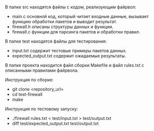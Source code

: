 В папке src находятся файлы с кодом, реализующим файрвол:
- main.c основной код, который читает входные данные, вызывает функцию обработки пакетов и выводит результат.
- firewall.h описаны структуры данных и функции.
- firewall.c функции для парсинга пакетов и обработки правил.

В папке test находятся файлы для тестирования:
- input.txt содержит тестовые примеры пакетов данных.
- expected_output.txt содержит ожидаемые результаты.

В папке проекта находится файл сборки Makefile и файл rules.txt с описанными правилами файрвола.

Инструкция по сборке:
- git clone <repository_url>
- cd test-firewall
- make

Инструкция по тестовому запуску:
- ./firewall rules.txt < test/input.txt > test/output.txt
- diff test/expected_output.txt test/output.txt
